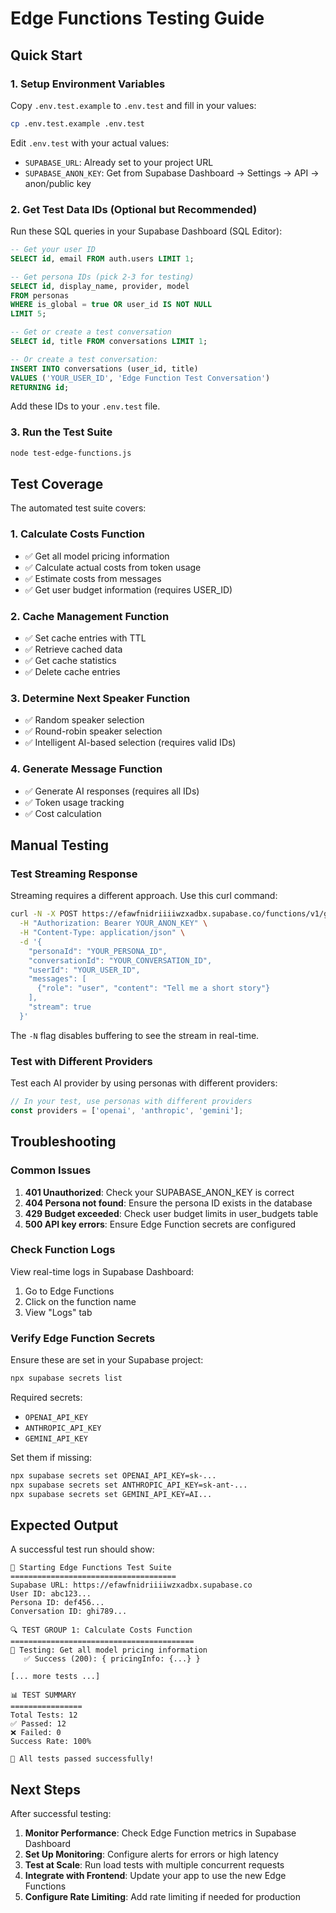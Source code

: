 # Edge Functions Testing Guide

## Quick Start

### 1. Setup Environment Variables

Copy `.env.test.example` to `.env.test` and fill in your values:

```bash
cp .env.test.example .env.test
```

Edit `.env.test` with your actual values:
- `SUPABASE_URL`: Already set to your project URL
- `SUPABASE_ANON_KEY`: Get from Supabase Dashboard → Settings → API → anon/public key

### 2. Get Test Data IDs (Optional but Recommended)

Run these SQL queries in your Supabase Dashboard (SQL Editor):

```sql
-- Get your user ID
SELECT id, email FROM auth.users LIMIT 1;

-- Get persona IDs (pick 2-3 for testing)
SELECT id, display_name, provider, model
FROM personas
WHERE is_global = true OR user_id IS NOT NULL
LIMIT 5;

-- Get or create a test conversation
SELECT id, title FROM conversations LIMIT 1;

-- Or create a test conversation:
INSERT INTO conversations (user_id, title)
VALUES ('YOUR_USER_ID', 'Edge Function Test Conversation')
RETURNING id;
```

Add these IDs to your `.env.test` file.

### 3. Run the Test Suite

```bash
node test-edge-functions.js
```

## Test Coverage

The automated test suite covers:

### 1. **Calculate Costs Function**
- ✅ Get all model pricing information
- ✅ Calculate actual costs from token usage
- ✅ Estimate costs from messages
- ✅ Get user budget information (requires USER_ID)

### 2. **Cache Management Function**
- ✅ Set cache entries with TTL
- ✅ Retrieve cached data
- ✅ Get cache statistics
- ✅ Delete cache entries

### 3. **Determine Next Speaker Function**
- ✅ Random speaker selection
- ✅ Round-robin speaker selection
- ✅ Intelligent AI-based selection (requires valid IDs)

### 4. **Generate Message Function**
- ✅ Generate AI responses (requires all IDs)
- ✅ Token usage tracking
- ✅ Cost calculation

## Manual Testing

### Test Streaming Response

Streaming requires a different approach. Use this curl command:

```bash
curl -N -X POST https://efawfnidriiiiwzxadbx.supabase.co/functions/v1/generate-message \
  -H "Authorization: Bearer YOUR_ANON_KEY" \
  -H "Content-Type: application/json" \
  -d '{
    "personaId": "YOUR_PERSONA_ID",
    "conversationId": "YOUR_CONVERSATION_ID",
    "userId": "YOUR_USER_ID",
    "messages": [
      {"role": "user", "content": "Tell me a short story"}
    ],
    "stream": true
  }'
```

The `-N` flag disables buffering to see the stream in real-time.

### Test with Different Providers

Test each AI provider by using personas with different providers:

```javascript
// In your test, use personas with different providers
const providers = ['openai', 'anthropic', 'gemini'];
```

## Troubleshooting

### Common Issues

1. **401 Unauthorized**: Check your SUPABASE_ANON_KEY is correct
2. **404 Persona not found**: Ensure the persona ID exists in the database
3. **429 Budget exceeded**: Check user budget limits in user_budgets table
4. **500 API key errors**: Ensure Edge Function secrets are configured

### Check Function Logs

View real-time logs in Supabase Dashboard:
1. Go to Edge Functions
2. Click on the function name
3. View "Logs" tab

### Verify Edge Function Secrets

Ensure these are set in your Supabase project:

```bash
npx supabase secrets list
```

Required secrets:
- `OPENAI_API_KEY`
- `ANTHROPIC_API_KEY`
- `GEMINI_API_KEY`

Set them if missing:
```bash
npx supabase secrets set OPENAI_API_KEY=sk-...
npx supabase secrets set ANTHROPIC_API_KEY=sk-ant-...
npx supabase secrets set GEMINI_API_KEY=AI...
```

## Expected Output

A successful test run should show:

```
🚀 Starting Edge Functions Test Suite
=====================================
Supabase URL: https://efawfnidriiiiwzxadbx.supabase.co
User ID: abc123...
Persona ID: def456...
Conversation ID: ghi789...

🔍 TEST GROUP 1: Calculate Costs Function
=========================================
📝 Testing: Get all model pricing information
   ✅ Success (200): { pricingInfo: {...} }

[... more tests ...]

📊 TEST SUMMARY
================
Total Tests: 12
✅ Passed: 12
❌ Failed: 0
Success Rate: 100%

🎉 All tests passed successfully!
```

## Next Steps

After successful testing:

1. **Monitor Performance**: Check Edge Function metrics in Supabase Dashboard
2. **Set Up Monitoring**: Configure alerts for errors or high latency
3. **Test at Scale**: Run load tests with multiple concurrent requests
4. **Integrate with Frontend**: Update your app to use the new Edge Functions
5. **Configure Rate Limiting**: Add rate limiting if needed for production